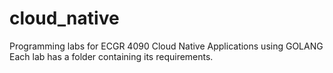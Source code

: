 # cloud_native
Programming labs for ECGR 4090 Cloud Native Applications using GOLANG
Each lab has a folder containing its requirements.
